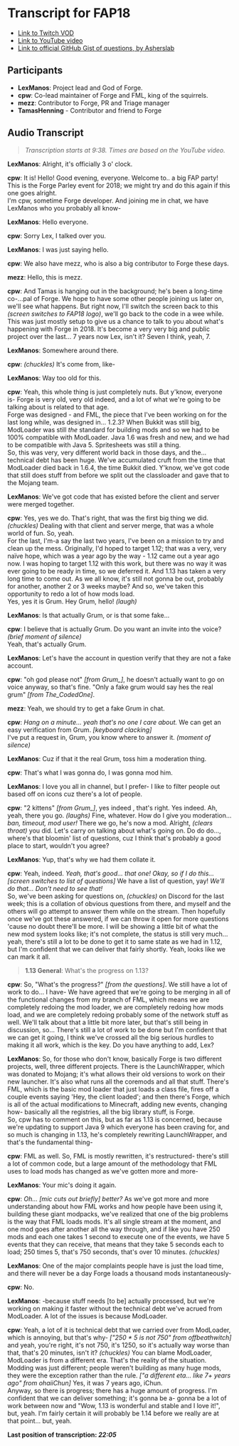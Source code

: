 Transcript for FAP18
====================

- [Link to Twitch VOD](https://www.twitch.tv/videos/274162622)
- [Link to YouTube video](https://www.youtube.com/watch?v=g976eKmFs9s)
- [Link to official GitHub Gist of questions, by Asherslab](https://gist.github.com/Asherslab/b071438a6503dd76d0cf09bf35804e56)

Participants
------------

- **LexManos**: Project lead and God of Forge.
- **cpw**: Co-lead maintainer of Forge and FML, king of the squirrels.
- **mezz**: Contributor to Forge, PR and Triage manager
- **TamasHenning** - Contributor and friend to Forge

Audio Transcript
----------------

> *Transcription starts at 9:38. Times are based on the YouTube video.*

__LexManos__: Alright, it's officially 3 o' clock.

__cpw__: It is! Hello! Good evening, everyone. Welcome to.. a big FAP party! This is the Forge Parley event for 2018; we might try and do this again if this one goes alright. <br>
I'm cpw, sometime Forge developer. And joining me in chat, we have LexManos who you probably all know-

__LexManos__: Hello everyone.

__cpw__: Sorry Lex, I talked over you.

__LexManos__: I was just saying hello.

__cpw__: We also have mezz, who is also a big contributor to Forge these days.

__mezz__: Hello, this is mezz.

__cpw__: And Tamas is hanging out in the background; he's been a long-time co-...pal of Forge. We hope to have some other people joining us later on, we'll see what happens. But right now, I'll switch the screen back to this _(screen switches to FAP18 logo)_, we'll go back to the code in a wee while. <br>
This was just mostly setup to give us a chance to talk to you about what's happening with Forge in 2018. It's become a very very big and public project over the last... 7 years now Lex, isn't it? Seven I think, yeah, 7.

__LexManos__: Somewhere around there.

__cpw__: _(chuckles)_ It's come from, like-

__LexManos__: Way too old for this.

__cpw__: Yeah, this whole thing is just completely nuts. But y'know, everyone is- Forge is very old, very old indeed, and a lot of what we're going to be talking about is related to that age. <br>
Forge was designed - and FML, the piece that I've been working on for the last long while, was designed in... 1.2.3? When Bukkit was still big, ModLoader was still _the_ standard for building mods and so we had to be 100% compatible with ModLoader. Java 1.6 was fresh and new, and we had to be compatible with Java 5. Spritesheets was still a thing. <br>
So, this was very, very different world back in those days, and the... technical debt has been huge. We've accumulated cruft from the time that ModLoader died back in 1.6.4, the time Bukkit died. Y'know, we've got code that still does stuff from before we split out the classloader and gave that to the Mojang team.

__LexManos__: We've got code that has existed before the client and server were merged together.

__cpw__: Yes, yes we do. That's right, that was the first big thing we did. _(chuckles)_ Dealing with that client and server merge, that was a whole world of fun. So, yeah. <br>
For the last, I'm-a say the last two years, I've been on a mission to try and clean up the mess. Originally, I'd hoped to target 1.12; that was a very, very naïve hope, which was a year ago by the way - 1.12 came out a year ago now. I was hoping to target 1.12 with this work, but there was no way it was ever going to be ready in time, so we deferred it. And 1.13 has taken a very long time to come out. As we all know, it's still not gonna be out, probably for another, another 2 or 3 weeks maybe? And so, we've taken this opportunity to redo a lot of how mods load. <br>
Yes, yes it is Grum. Hey Grum, hello! _(laugh)_

__LexManos__: Is that actually Grum, or is that some fake...

__cpw__: I believe that is actually Grum. Do you want an invite into the voice? _(brief moment of silence)_ <br>
Yeah, that's actually Grum.

__LexManos__: Let's have the account in question verify that they are not a fake account.

__cpw__: "oh god please not" _[from Grum\_]_, he doesn't actually want to go on voice anyway, so that's fine. "Only a fake grum would say hes the real grum" _[from The_CodedOne]_.

__mezz__: Yeah, we should try to get a fake Grum in chat.

__cpw__: _Hang on a minute... yeah that's no one I care about._ We can get an easy verification from Grum. _[keyboard clacking]_ <br>
I've put a request in, Grum, you know where to answer it. _(moment of silence)_

__LexManos__: Cuz if that it the real Grum, toss him a moderation thing.

__cpw__: That's what I was gonna do, I was gonna mod him.

__LexManos__: I love you all in channel, but I prefer- I like to filter people out based off on icons cuz there's a lot of people.

__cpw__: "2 kittens" _[from Grum\_]_, yes indeed , that's right. Yes indeed. Ah, yeah, there you go. _(laughs)_ Fine, whatever. How do I give you moderation... _ban, timeout, mod user!_ There we go, he's now a mod. Alright, _(clears throat)_ you did. Let's carry on talking about what's going on. Do do do..., where's that bloomin' list of questions, cuz I think that's probably a good place to start, wouldn't you agree?

__LexManos__: Yup, that's why we had them collate it.

__cpw__: Yeah, indeed. _Yeah, that's good... that one! Okay, so if I do this... [screen switches to list of questions]_ We have a list of question, yay! _We'll do that... Don't need to see that!_ <br>
So, we've been asking for questions on, _(chuckles)_ on Discord for the last week; this is a collation of obvious questions from there, and myself and the others will go attempt to answer them while on the stream. Then hopefully once we've got these answered, if we can throw it open for more questions 'cause no doubt there'll be more. I will be showing a little bit of what the new mod system looks like; it's not complete, the status is still very much... yeah, there's still a lot to be done to get it to same state as we had in 1.12, but I'm confident that we can deliver that fairly shortly. Yeah, looks like we can mark it all. <br>

> **1.13 General**: What's the progress on 1.13?

__cpw__: So, "What's the progress?" _[from the questions]_. We still have a lot of work to do... I have- We have agreed that we're going to be merging in all of the functional changes from my branch of FML, which means we are completely redoing the mod loader, we are completely redoing how mods load, and we are completely redoing probably some of the network stuff as well. We'll talk about that a little bit more later, but that's still being in discussion, so... There's still a lot of work to be done but I'm confident that we can get it going, I think we've crossed all the big serious hurdles to making it all work, which is the key. Do you have anything to add, Lex?

__LexManos__: So, for those who don't know, basically Forge is two different projects, well, three different projects. There is the LaunchWrapper, which was donated to Mojang; it's what allows their old versions to work on their new launcher. It's also what runs all the coremods and all that stuff. There's FML, which is the basic mod loader that just loads a class file, fires off a couple events saying 'Hey, the client loaded'; and then there's Forge, which is all of the actual modifications to Minecraft, adding new events, changing how- basically all the registries, all the big library stuff, is Forge. <br>
So, cpw has to comment on this, but as far as 1.13 is concerned, because we're updating to support Java 9 which everyone has been craving for, and so much is changing in 1.13, he's completely rewriting LaunchWrapper, and that's the fundamental thing-

__cpw__: FML as well. So, FML is mostly rewritten, it's restructured- there's still a lot of common code, but a large amount of the methodology that FML uses to load mods has changed as we've gotten more and more-

__LexManos__: Your mic's doing it again.

__cpw__: _Oh... [mic cuts out briefly] better?_ As we've got more and more understanding about how FML works and how people have been using it, building these giant modpacks, we've realized that one of the big problems is the way that FML loads mods. It's all single stream at the moment, and one mod goes after another all the way through, and if like you have 250 mods and each one takes 1 second to execute one of the events, we have 5 events that they can receive, that means that they take 5 seconds each to load; 250 times 5, that's 750 seconds, that's over 10 minutes. _(chuckles)_

__LexManos__: One of the major complaints people have is just the load time, and there will never be a day Forge loads a thousand mods instantaneously-

__cpw__: No.

__LexManos__: -because stuff needs [to be] actually processed, but we're working on making it faster without the technical debt we've acrued from ModLoader. A lot of the issues is because ModLoader.

__cpw__: Yeah, a lot of it is technical debt that we carried over from ModLoader, which is annoying, but that's why- _["250 * 5 is not 750" from offbeathwitch]_ and yeah, you're right, it's not 750, it's 1250, so it's actually way worse than that, that's 20 minutes, isn't it? _(chuckles)_ You can blame ModLoader, ModLoader is from a different era. That's the reality of the situation. Modding was just different; people weren't building as many huge mods, they were the exception rather than the rule. _["a different eta... like 7+ years ago" from ohaiiChun]_ Yes, it was 7 years ago, iChun. <br>
Anyway, so there is progress; there has a huge amount of progress. I'm confident that we can deliver something; it's gonna be a- gonna be a lot of work between now and "Wow, 1.13 is wonderful and stable and I love it!", but, yeah. I'm fairly certain it will probably be 1.14 before we really are at that point... but, yeah.

**Last position of transcription: _22:05_**